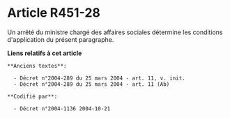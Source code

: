 # Article R451-28

Un arrêté du ministre chargé des affaires sociales détermine les conditions d'application du présent paragraphe.

**Liens relatifs à cet article**

	**Anciens textes**:

	  - Décret n°2004-289 du 25 mars 2004 - art. 11, v. init.
	  - Décret n°2004-289 du 25 mars 2004 - art. 11 (Ab)

	**Codifié par**:

	  - Décret n°2004-1136 2004-10-21
